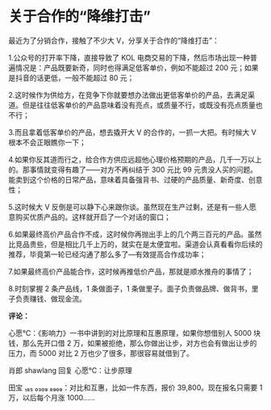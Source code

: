 # 关于合作的“降维打击”

最近为了分销合作，接触了不少大 V，分享关于合作的“降维打击”：

1.公众号的打开率下降，直接导致了 KOL 电商交易的下降，然后市场出现一种普遍情况是：产品既要新奇，同时也得满足低客单价，例如不能超过 200 元；如果是抖音的话更低，一般不能超过 80 元；

2.这时候作为供给方，在竞争下你就要想办法做出更低客单价的产品，去满足渠道。但是往往低客单价的产品意味着没有亮点，或质量不行，或既没有亮点质量也不行；

3.而且拿着低客单价的产品，想去撬开大 V 的合作的，一抓一大把。有时候大 V 根本不会正眼瞧你一下；

4.如果你反其道而行之，给合作方供应远超他心理价格预期的产品，几千一万以上的。那事情就变得有趣了——对方不再纠结于 300 元比 99 元贵没人买的问题。能卖到这个价格的日常产品，意味着具备强背书、过硬的产品质量、新奇度、创意性；

5.这时候大 V 反倒是可以静下心来跟你谈。虽然现在生产过剩，还是有一些人愿意购买优质产品的。这样就开启了一个对话的窗口；

6.如果最终高价产品合作不成，这时候你再抛出手上的几个两三百元的产品。虽然比竞品贵些，但是相比几千上万的，就实在是太便宜啦。渠道会认真看看你后续的推荐，毕竟第一轮已经沟通了那么多了—有效提高合作成功率；

7.如果最终高价产品能合作，这时候再推低价产品，那就是顺水推舟的事情了；

8.时刻掌握 2 条产品线，1 条做面子，1 条做里子。面子负责做品牌、做背书，里子负责赚钱、做现金流。

**评论：**

心愿℃：《影响力》一书中讲到的对比原理和互惠原理，如果你想借别人 5000 块钱，那么先开口借 2 万，如果被拒绝，那么你做出让步，对方也会有做出让步的压力，而 5000 对比 2 万也少了很多，那很容易就借到了。

肖郎 shawlang 回复 心愿℃：让步原理

田宝 ₁₈₅ ₀₃₀₉ ₈₉₀₉：对比和互惠，比如一件东西，报价 39,800。现在报名只需要 1 万，以后每个月涨 1000……